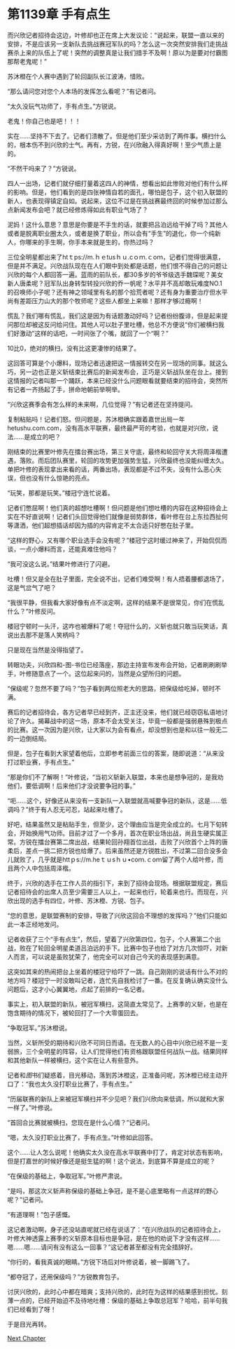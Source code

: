 # 第1139章 手有点生

而兴欣记者招待会这边，叶修却也正在席上大发议论：“说起来，联盟一直以来的安排，不是应该另一支新队去挑战赛冠军队的吗？怎么这一次突然安排我们走挑战赛杀上来的队伍上了呢！突然的调整真是让我们措手不及啊！原以为是要对付霸图那帮老鬼呢！”

苏沐橙在个人赛中遇到了轮回副队长江波涛，惜败。

“那么请问您对您个人本场的发挥怎么看呢？”有记者问。

“太久没玩气功师了，手有点生。”方锐说。

老鬼！你自己也是吧！！！

实在……坚持不下去了。记者们溃散了。但是他们至少采访到了两件事。横扫什么的，根本伤不到兴欣的士气。再有，方锐，在兴欣融入得真好啊！至少气质上是的。

“不然干吗来了？”方锐说。

四人一出场，记者们就仔细打量着这四人的神情，想看出如此惨败对他们有什么样的影响。但是，他们看到的是四张神情自若的面孔，哪怕是包子，这个初入联盟的新人，也表现得镇定自如。说起来，这位不过是在挑战赛最终回的时候参加过那么点新闻发布会吧？就已经修炼得如此有职业气场了？

泥妈！这什么意思？意思是你要是不手生的话，就要把吕泊远给干掉了吗？其他人或者是脱离职业圈太久，或者是换了职业，所以会有“手生”的退化，你一个纯新人，你哪来的手生啊，你手本来就是生的，你热过吗？

三位全明星都出来了htｔps://m.ｈｅtusｈｕ.cｏｍ.ｃoｍ，记者们觉得很满意，但是并不满足。兴欣战队现在在人们眼中到处都是话题，他们恨不得自己的问题让兴欣的每个人都回答一遍。蓝雨的前队长，都30多岁的爷爷级选手魏琛呢？美女新人唐柔呢？冠军队出身转型转投兴欣的乔一帆呢？水平并不高却敢玩难度NO.1的召唤师小子呢？还有神之领域里有名的那个拾荒者呢？还有身为重要治疗但水平尚有差距压力山大的那个牧师呢？这些人都坐上来嘛！那样才够过瘾啊！

慌乱？我们哪有慌乱，我们这是因为有话题激动好吗？记者纷纷腹诽，但是起来提问那位却被这反问给问住。其他人可以肚子里吐槽，他总不方便说“你们被横扫我们好激动”这样的话吧，一时间张了个嘴，就回了一个“啊？”

10比0，绝对的横扫，没有比这更凄惨的结果了。

这回答可算是个小爆料，现场记者迅速把这一情报转交在另一现场的同事。就这么巧，另一边也正是义斩结束比赛后的新闻发布会，正巧是义斩战队坐在台上。接到这情报的记者叫那一个踊跃，本来已经没什么问题眼看就要结束的招待会，突然所有记者一齐扬起了手，拼命地朝前举啊举。

“兴欣这赛季会有怎么样的未来啊，几位觉得？”有记者还在坚持提问。

复制粘贴吗！记者们怒。但问题是，苏沐橙确实跟着嘉世出局一年hetushu.com.com，没有高水平联赛，最终最严苛的考验，也就是对兴欣，说法……是成立的吧？

刚结束的比赛里叶修先在擂台赛出场，第三关守底，最终和轮回守关大将周泽楷遭遇，落败。而后团队赛里，轮回的攻势更加强势生猛，兴欣最终也没能纠缠太久。单把叶修的表现拿出来看的话，两番出场，表现都是不过不失，没有什么恶心失误，但也没有什么惊艳的亮点。

“玩笑，那都是玩笑。”楼冠宁连忙说着。

记者们憋屈啊！他们真的超想吐槽啊！但问题是他们想吐槽的内容在这种招待会上实在不好直说啊！记者们头回觉得他们就像是弱势群体，看叶修在台上东拉西扯何等潇洒，他们超想插话却因为插的内容肯定不太合适只好憋在肚子里。

“这样的野心，又有哪个职业选手会没有呢？”楼冠宁这时缓过神来了，开始侃侃而谈，一点小爆料而言，还能真难住他吗？

“我可没这么说。”结果叶修进行了闪避。

吐槽！但又是全在肚子里面，完全说不出，记者们难受啊！有人捂着腰都退场了，这是气岔气了吧？

“我很平静，但我看大家好像有点不淡定啊，这样的结果不是很常见，你们在慌乱什么？”叶修反问。

楼冠宁顿时一头汗，这咋也被爆料了呢！夺冠什么的，义斩也就只敢当玩笑话，真说出去那不是落人笑柄吗？

只是现在当然是没得指望了。

转眼功夫，兴欣四和-图-书位已经落座，那边主持宣布发布会开始，记者刷刷刷举手，叶修随意点了一个。这位起来问的，当然是众望所归的问题。

“保级呢？忽然不要了吗？”包子看到两位照老大的思路，把保级给吃掉，顿时不满。

赛后的记者招待会，各方记者早已经到齐，正主还没来，他们就已经窃窃私语地讨论了许久。揭幕战中的这一场，原本不会太受关注，毕竟一般都是强弱悬殊到极点的比赛。这一次因为是兴欣，让大家以为会有看点，却没想到也是和以往一般无二的一边倒结局。

但是，包子在看到大家望着他后，立即参考前面三位的答案，随即说道：“从来没打过职业赛，手有点生。”

“那是你们不了解啊！”叶修说，“当初义斩新入联盟，本来也是想争冠的，是我劝他们，要低调啊！后来他们才没说要争冠的事。”

“呃……这个，好像还从来没有一支新队一入联盟就高喊要争冠的新队，这是……低调吗？”终于有人忍无可忍，站起来吐槽了。

好吧，结果虽然又是粘贴手生，但至少，这个理由应当是完全成立的。七月下旬转会，开始换用气功师。目前才过了一个多月，首次在职业场出战，尚且生硬实属正常。方锐在擂台赛第二席出战，结果轮回孙翔首位出战，击败了兴欣首个上阵的唐柔后，差点一挑二把方锐也给爆了。后来虽然还是方锐胜出，不过第二回合没多会儿就败了，几乎就是httｐs://m.heｔｕsｈｕ•coｍ.ｃoｍ留了两个人给叶修，而且两个人中包括周泽楷。

终于，兴欣的选手在工作人员的指引下，来到了招待会现场。根据联盟规定，赛后记者招待会的出席人员至少需要三人以上，一起来也行，轮着来也行。而现在，兴欣出现的选手有四位，叶修、苏沐橙、方锐、包子。

“您的意思，是联盟赛制的安排，导致了兴欣这回合不理想的发挥吗？”他们只能如此一本正经地发问。

记者收获了三个“手有点生”，然后，望着了兴欣第四位，包子，个人赛第二个出战，败在了轮回全明星柔道吕泊远的手下。比赛中包子也给了对方几次惊吓，对新人而言，可以说是虽败犹荣了，他完全可以对自己今天的表现感到满意。

这突如其来的热闹把台上坐着的楼冠宁给吓了一跳。自己刚刚的说话有什么不对的地方吗？楼冠宁一时没敢叫记者，连忙先自我检讨了一番。在反复确认确实没什么问题后，这才小心翼翼地，点起了前排的一名记者。

事实上，初入联盟的新队，被冠军横扫，这简直太常见了。上赛季的义斩，也是在饱含期待的情况下，被轮回打了一个大零蛋回去。

“争取冠军。”苏沐橙说。

当然，义斩所受的期待和兴欣不可同日而语。在无数人的心目中兴欣已经不是一支弱旅，三个全明星的阵容，让人们觉得他们有资格跟联盟任何战队一战。结果同样和其他新队一样被横扫，这个实在让人有些意外。

记者和*图*书们疑惑着，目光移动，落到苏沐橙这，正准备问呢，苏沐橙已经主动开口了：“我也太久没打职业比赛了，手有点生。”

“历届联赛的新队上来被冠军横扫并不少见吧？我们兴欣向来低调，所以就和大家一样了。”叶修说。

“首回合比赛就被横扫，您现在是什么心情？”记者问。

“嗯，太久没打职业比赛了，手有点生。”叶修如此回答。

这个……让人怎么说呢！他确实太久没在高水平联赛中打了，肯定对状态有影响，但是打嘉世的时候好像还是挺生猛的啊！这个说法，到底算不算是成立的呢？

“在保级的基础上，争取冠军。”叶修严肃说。

“是吗，那这次义斩声称保级的基础上争冠，是不是心底里略有一点这样的野心呢？”记者问。

“有道理啊！”包子感慨。

这记者激动啊，身子还没站直呢就已经在说话了：“在兴欣战队的记者招待会上，叶修大神透露上赛季的义斩原本目标也是争冠，是在他的劝说下才没有这样……嗯……嗯……请问有没有这么一回事？”这记者甚至都没有完全措辞好。

“你行的，看我真诚的眼睛。”方锐下场后对叶修说着，被一脚踢飞了。

“都夺冠了，还用保级吗？”方锐教育包子。

讨厌兴欣的，此时心中都在暗爽；支持兴欣的，此时在为这样的结果感到担忧。刻薄一点的，已经开始迫不及待地吐槽：保级的基础上争取总冠军？哈哈，前半句我们已经看到了呀！

于是目光再转。



[Next Chapter](%E7%AC%AC1140%E7%AB%A0%20%E9%A6%96%E5%9B%9E%E5%90%88.md)